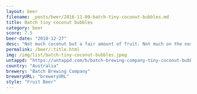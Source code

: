 ```yaml
---
layout: beer
filename: _posts/beer/2016-11-09-batch-tiny-coconut-bubbles.md
title: Batch tiny coconut bubbles
category: beer
score: 7.5
beer-date: "2018-12-27"
desc: "Not much coconut but a fair amount of fruit. Not much on the nose making it easy to get down"
permalink: /beer/:title.html
img: /img/list/batch-tiny-coconut-bubbles.jpeg
untappd: "https://untappd.com/b/batch-brewing-company-tiny-coconut-bubbles/1275769"
country: "Australia"
brewery: "Batch Brewing Company"
breweryURL: "breweryURL"
style: "Fruit Beer"
---
```

